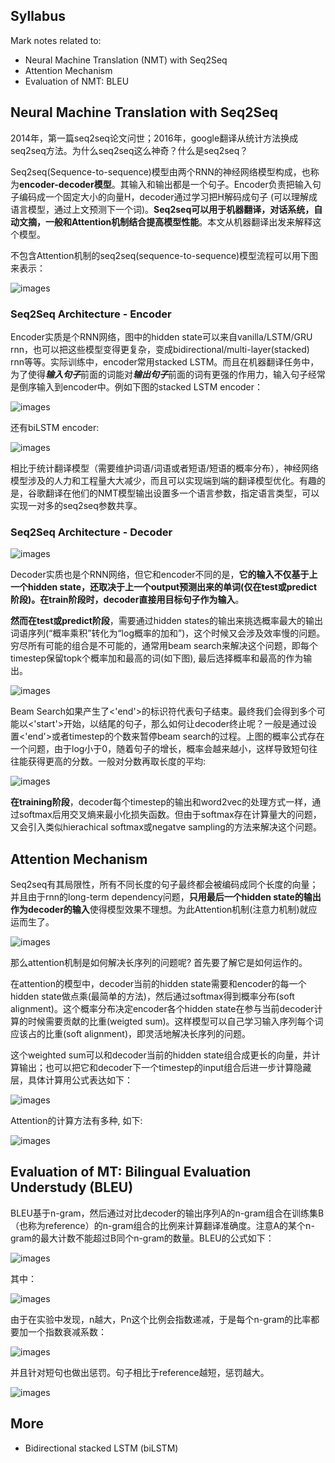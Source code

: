 
## Syllabus

Mark notes related to:

* Neural Machine Translation (NMT) with Seq2Seq
* Attention Mechanism
* Evaluation of NMT: BLEU

## Neural Machine Translation with Seq2Seq

2014年，第一篇seq2seq论文问世；2016年，google翻译从统计方法换成seq2seq方法。为什么seq2seq这么神奇？什么是seq2seq？

Seq2seq(Sequence-to-sequence)模型由两个RNN的神经网络模型构成，也称为**encoder-decoder模型**。其输入和输出都是一个句子。Encoder负责把输入句子编码成一个固定大小的向量H，decoder通过学习把H解码成句子 (可以理解成语言模型，通过上文预测下一个词)。**Seq2seq可以用于机器翻译，对话系统，自动文摘，一般和Attention机制结合提高模型性能**。本文从机器翻译出发来解释这个模型。

不包含Attention机制的seq2seq(sequence-to-sequence)模型流程可以用下图来表示：

![images](https://raw.githubusercontent.com/fionattu/nlp_algorithms/master/pics/seq2seq.png)

### Seq2Seq Architecture - Encoder

Encoder实质是个RNN网络，图中的hidden state可以来自vanilla/LSTM/GRU rnn，也可以把这些模型变得更复杂，变成bidirectional/multi-layer(stacked) rnn等等。实际训练中，encoder常用stacked LSTM。而且在机器翻译任务中，为了使得***输入句子***前面的词能对***输出句子***前面的词有更强的作用力，输入句子经常是倒序输入到encoder中。例如下图的stacked LSTM encoder：

![images](https://raw.githubusercontent.com/fionattu/nlp_algorithms/master/pics/encoder.png)

还有biLSTM encoder:

![images](https://raw.githubusercontent.com/fionattu/nlp_algorithms/master/pics/bilstm.png)

相比于统计翻译模型（需要维护词语/词语或者短语/短语的概率分布），神经网络模型涉及的人力和工程量大大减少，而且可以实现端到端的翻译模型优化。有趣的是，谷歌翻译在他们的NMT模型输出设置多一个语言参数，指定语言类型，可以实现一对多的seq2seq参数共享。

### Seq2Seq Architecture - Decoder

![images](https://raw.githubusercontent.com/fionattu/nlp_algorithms/master/pics/decoder.png)

Decoder实质也是个RNN网络，但它和encoder不同的是，**它的输入不仅基于上一个hidden state，还取决于上一个output预测出来的单词(仅在test或predict阶段)。在train阶段时，decoder直接用目标句子作为输入**。

**然而在test或predict阶段**，需要通过hidden states的输出来挑选概率最大的输出词语序列(“概率乘积”转化为“log概率的加和”)，这个时候又会涉及效率慢的问题。穷尽所有可能的组合是不可能的，通常用beam search来解决这个问题，即每个timestep保留topk个概率加和最高的词(如下图), 最后选择概率和最高的作为输出。

![images](https://raw.githubusercontent.com/fionattu/nlp_algorithms/master/pics/beamsearch.png)

Beam Search如果产生了<'end'>的标识符代表句子结束。最终我们会得到多个可能以<'start'>开始，以<end>结尾的句子，那么如何让decoder终止呢？一般是通过设置<'end'>或者timestep的个数来暂停beam search的过程。上图的概率公式存在一个问题，由于log小于0，随着句子的增长，概率会越来越小，这样导致短句往往能获得更高的分数。一般对分数再取长度的平均:

![images](https://raw.githubusercontent.com/fionattu/nlp_algorithms/master/pics/ave_beamsearch.png)

**在training阶段**，decoder每个timestep的输出和word2vec的处理方式一样，通过softmax后用交叉熵来最小化损失函数。但由于softmax存在计算量大的问题，又会引入类似hierachical softmax或negatve sampling的方法来解决这个问题。

## Attention Mechanism

Seq2seq有其局限性，所有不同长度的句子最终都会被编码成同个长度的向量；并且由于rnn的long-term dependency问题，**只用最后一个hidden state的输出作为decoder的输入**使得模型效果不理想。为此Attention机制(注意力机制)就应运而生了。

![images](https://raw.githubusercontent.com/fionattu/nlp_algorithms/master/pics/attention.png)

那么attention机制是如何解决长序列的问题呢? 首先要了解它是如何运作的。

在attention的模型中，decoder当前的hidden state需要和encoder的每一个hidden state做点乘(最简单的方法)，然后通过softmax得到概率分布(soft alignment)。这个概率分布决定encoder各个hidden state在参与当前decoder计算的时候需要贡献的比重(weigted sum)。这样模型可以自己学习输入序列每个词应该占的比重(soft alignment)，即灵活地解决长序列的问题。

这个weighted sum可以和decoder当前的hidden state组合成更长的向量，并计算输出；也可以把它和decoder下一个timestep的input组合后进一步计算隐藏层，具体计算用公式表达如下：

![images](https://raw.githubusercontent.com/fionattu/nlp_algorithms/master/pics/attention_cal.png)

Attention的计算方法有多种, 如下:

![images](https://raw.githubusercontent.com/fionattu/nlp_algorithms/master/pics/attention_diff_methods.png)

## Evaluation of MT: Bilingual Evaluation Understudy (BLEU)

BLEU基于n-gram，然后通过对比decoder的输出序列A的n-gram组合在训练集B（也称为reference）的n-gram组合的比例来计算翻译准确度。注意A的某个n-gram的最大计数不能超过B同个n-gram的数量。BLEU的公式如下：

![images](https://raw.githubusercontent.com/fionattu/nlp_algorithms/master/pics/bleu_0.png)

其中：

![images](https://raw.githubusercontent.com/fionattu/nlp_algorithms/master/pics/bleu_1.png)

由于在实验中发现，n越大，Pn这个比例会指数递减，于是每个n-gram的比率都要加一个指数衰减系数：

![images](https://raw.githubusercontent.com/fionattu/nlp_algorithms/master/pics/bleu_2.png)

并且针对短句也做出惩罚。句子相比于reference越短，惩罚越大。

![images](https://raw.githubusercontent.com/fionattu/nlp_algorithms/master/pics/bleu_3.png)


## More

* Bidirectional stacked LSTM (biLSTM)